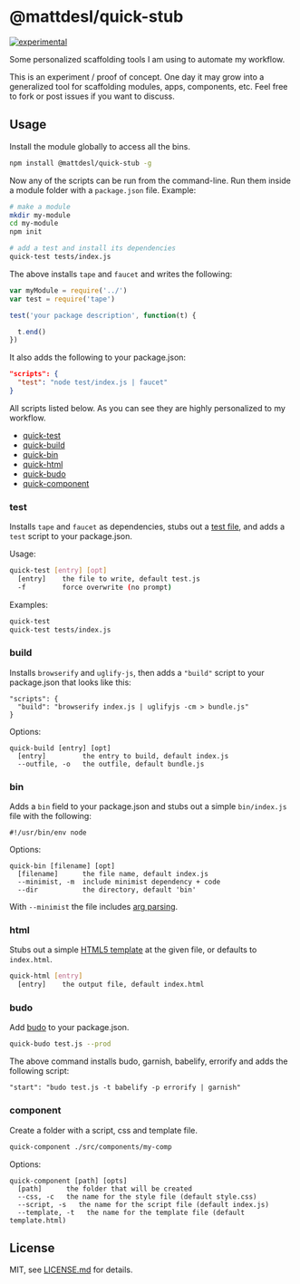 # @mattdesl/quick-stub

[![experimental](http://badges.github.io/stability-badges/dist/experimental.svg)](http://github.com/badges/stability-badges)

Some personalized scaffolding tools I am using to automate my workflow. 

This is an experiment / proof of concept. One day it may grow into a generalized tool for scaffolding modules, apps, components, etc. Feel free to fork or post issues if you want to discuss.

## Usage

Install the module globally to access all the bins. 

```sh
npm install @mattdesl/quick-stub -g
```

Now any of the scripts can be run from the command-line. Run them inside a module folder with a `package.json` file. Example:

```sh
# make a module
mkdir my-module
cd my-module
npm init

# add a test and install its dependencies
quick-test tests/index.js
```

The above installs `tape` and `faucet` and writes the following:

```js
var myModule = require('../')
var test = require('tape')

test('your package description', function(t) {

  t.end()
})
```

It also adds the following to your package.json:

```json
"scripts": {
  "test": "node test/index.js | faucet"
}
```

All scripts listed below. As you can see they are highly personalized to my workflow.

- [quick-test](#test)
- [quick-build](#build)
- [quick-bin](#bin)
- [quick-html](#html)
- [quick-budo](#budo)
- [quick-component](#component)

### test

Installs `tape` and `faucet` as dependencies, stubs out a [test file](templates/test.js), and adds a `test` script to your package.json.

Usage: 

```sh
quick-test [entry] [opt]
  [entry]    the file to write, default test.js
  -f         force overwrite (no prompt)
```

Examples:

```sh
quick-test
quick-test tests/index.js
```

### build

Installs `browserify` and `uglify-js`, then adds a `"build"` script to your package.json that looks like this:

```
"scripts": {
  "build": "browserify index.js | uglifyjs -cm > bundle.js"
}
```

Options: 

```
quick-build [entry] [opt]
  [entry]         the entry to build, default index.js
  --outfile, -o   the outfile, default bundle.js
```

### bin

Adds a `bin` field to your package.json and stubs out a simple `bin/index.js` file with the following:

```
#!/usr/bin/env node

```

Options:

```
quick-bin [filename] [opt]
  [filename]      the file name, default index.js
  --minimist, -m  include minimist dependency + code
  --dir           the directory, default 'bin'
```

With `--minimist` the file includes [arg parsing](templates/bin-minimist.js).

### html

Stubs out a simple [HTML5 template](templates/index.html) at the given file, or defaults to `index.html`. 

```sh
quick-html [entry]
  [entry]    the output file, default index.html
```

### budo

Add [budo](https://github.com/mattdesl/budo) to your package.json.

```sh
quick-budo test.js --prod
```

The above command installs budo, garnish, babelify, errorify and adds the following script:

```
"start": "budo test.js -t babelify -p errorify | garnish"
```

### component

Create a folder with a script, css and template file.

```sh
quick-component ./src/components/my-comp
```

Options:

```
quick-component [path] [opts]
  [path]      the folder that will be created
  --css, -c   the name for the style file (default style.css)
  --script, -s   the name for the script file (default index.js)
  --template, -t   the name for the template file (default template.html)
```

## License

MIT, see [LICENSE.md](http://github.com/mattdesl/quick-stub/blob/master/LICENSE.md) for details.

